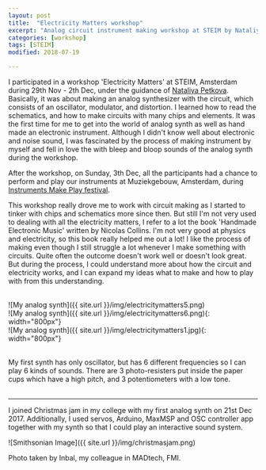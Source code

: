 ```yaml
---
layout: post
title:  "Electricity Matters workshop"
excerpt: "Analog circuit instrument making workshop at STEIM by Nataliya Petkova"
categories: [workshop]
tags: [STEIM]
modified: 2018-07-19

---
```


I participated in a workshop 'Electricity Matters' at STEIM, Amsterdam during 29th Nov - 2th Dec, under the guidance of [Nataliya Petkova](http://www.nataliyapetkova.com/). Basically, it was about making an analog synthesizer with the circuit, which consists of an oscillator, modulator, and distortion. I learned how to read the schematics, and how to make circuits with many chips and elements.
It was the first time for me to get into the world of analog synth as well as hand made an electronic instrument. Although I didn't know well about electronic and noise sound, I was fascinated by the process of making instrument by myself and fell in love the with bleep and bloop sounds of the analog synth during the workshop.

After the workshop, on Sunday, 3th Dec, all the participants had a chance to perform and play our instruments at Muziekgebouw, Amsterdam, during [Instruments Make Play festival](https://instrumentsmakeplay.nl/festival/).

This workshop really drove me to work with circuit making as I started to tinker with chips and schematics more since then. But still I'm not very used to dealing with all the electricity matters, I refer to a lot the book 'Handmade Electronic Music' written by Nicolas Collins. I'm not very good at physics and electricity, so this book really helped me out a lot!
I like the process of making even though I still struggle a lot whenever I make something with circuits. Quite often the outcome doesn't work well or doesn't look great. But during the process, I could understand more about how the circuit and electricity works, and I can expand my ideas what to make and how to play with from this understanding.
<br><br>

![My analog synth]({{ site.url }}/img/electricitymatters5.png)
<br>
![My analog synth]({{ site.url }}/img/electricitymatters6.png){: width="800px"}
<br>
![My analog synth]({{ site.url }}/img/electricitymatters1.jpg){: width="800px"}

<br>
My first synth has only oscillator, but has 6 different frequencies so I can play 6 kinds of sounds. There are 3 photo-resisters put inside the paper cups which have a high pitch, and 3 potentiometers with a low tone.
<br><br>

<hr>

I joined Christmas jam in my college with my first analog synth on 21st Dec 2017. Additionally, I used servos, Arduino, MaxMSP and OSC controller app together with my synth so that I could play an interactive sound system.

![Smithsonian Image]({{ site.url }}/img/christmasjam.png)

Photo taken by Inbal, my colleague in MADtech, FMI.

<br><br>
